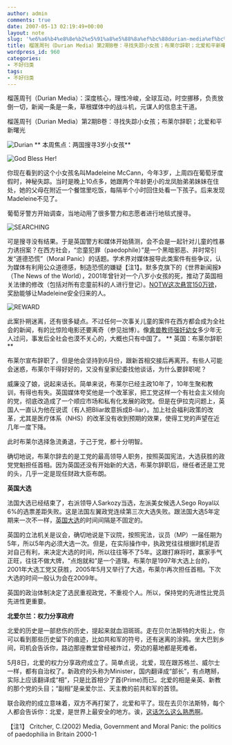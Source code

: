 ```yaml
---
author: admin
comments: true
date: 2007-05-13 02:19:49+00:00
layout: note
slug: '%e6%a6%b4%e8%8e%b2%e5%91%a8%e5%88%8a%ef%bc%88durian-media%ef%bc%89%e7%ac%ac2%e6%9c%9fb%e5%8d%b7%ef%bc%9a%e6%a6%b4%e8%8e%b2%e5%91%a8%e5%88%8a%ef%bc%88durian-media%ef%bc%89%e7%ac%ac2%e6%9c%9fb%e5%8d%b7'
title: 榴莲周刊（Durian Media）第2期B卷：寻找失踪小女孩；布莱尔辞职；北爱和平新曙光
wordpress_id: 960
categories:
- 不好归类
tags:
- 不好归类
---
```


榴莲周刊（Durian Media）：深度核心，理性冷峻，全球互动，时空挪移，负责放倒一切，新闻一条是一条，草根媒体中的战斗机，元谋人的信息主干道。

榴莲周刊（Durian Media）第2期B卷：寻找失踪小女孩；布莱尔辞职；北爱和平新曙光

![Durian](http://farm1.static.flickr.com/122/293160323_55676b5295_t.jpg)
**
本周焦点：两国搜寻3岁小女孩**

![God Bless Her!](http://farm1.static.flickr.com/207/495380913_b8220c3944_m.jpg)

你现在看到的这个小女孩名叫Madeleine McCann，今年3岁，上周四在葡萄牙度假时，神秘失踪。当时是晚上10点多，她跟两个年龄更小的龙凤胎弟弟妹妹在住处，她的父母在附近一个餐馆里吃饭，每隔半个小时回住处看一下孩子。后来发现Madeleine不见了。

葡萄牙警方开始调查，当地动用了很多警力和志愿者进行地毯式搜寻。

![SEARCHING](http://farm1.static.flickr.com/203/495378113_4ccf055268_m.jpg)

可是搜寻没有结果。于是英国警方和媒体开始猜测，会不会是一起针对儿童的性暴力诱拐案？在西方社会，“恋童犯罪（paedophile）”是一个黑暗邪恶、并时常引发“道德恐慌”（Moral Panic）的话题。学术界对媒体报导此类案件有些争议，认为媒体有利用公众道德感，制造恐慌的嫌疑【注1】。默多克旗下的《世界新闻报》（The News of the World），2001年曾针对一个八岁小女孩的死，推动了英国相关法律的修改（包括对所有恋童前科的人进行登记）。[NOTW这次悬赏150万镑](http://www.newsoftheworld.co.uk/story_pages/news/news1.shtml)，奖励能够让Madeleine安全归来的人。

![REWARD](http://farm1.static.flickr.com/209/495560827_7f0e9039b5_m.jpg)

此案扑朔迷离，还有很多疑点。不过任何一次事关儿童的案件在西方都会成为全社会的新闻，有的比惊险电影还要离奇（参见拙博）。像[禽兽教师强奸幼女](http://www.google.com/search?sourceid=navclient-ff&ie=UTF-8&rls=GGGL,GGGL:2006-35,GGGL:zh-CN&q=%E5%85%BD%E6%95%99%E5%B8%88%E5%BC%BA%E5%A5%B8%E5%B9%BC%E5%A5%B3)多少年无人过问，事发后全社会也漠不关心的，大概也只有中国了。
**
英国：布莱尔辞职**

布莱尔宣布辞职了，但是他会坚持到6月份，跟新首相交接后再离开。有些人可能会迷惑，布莱尔干得好好的，又没有皇家纪委找他谈话，为什么要辞职呢？

威廉没了娘，说起来话长。简单来说，布莱尔已经主政10年了，10年生聚和教训，有得也有失。英国媒体夸奖他是一个改革家，把工党这样一个有社会主义倾向的党，彻底改造成了一个顺应市场和私有化发展的政党。但是在伊拉克问题上，英国人一直认为他在说谎（有人把Bliar故意拆成B-liar）。加上社会福利政策的改革，尤其是医疗体系（NHS）的改革没有收到预期的效果，使得工党的声望在近几年一度下降。

此时布莱尔选择急流勇退，于己于党，都十分明智。

确切地说，布莱尔辞去的是工党的最高领导人职务，按照英国宪法，大选获胜的政党党魁担任首相。因为英国还没有开始新的大选，布莱尔辞职后，继任者还是工党的头，几乎一定是现任财政大臣布朗。

**英国大选**

法国大选已经结束了，右派领导人Sarkozy当选，左派美女候选人Sego Royal以6%的选票差距失败。这是法国左翼政党连续第三次大选失败。跟法国大选5年定期来一次不一样，[英国大选](http://en.wikipedia.org/wiki/United_Kingdom_general_elections)的时间间隔是不固定的。

英国的立法机关是议会，确切地说是下议院，按照宪法，议员（MP）一届任期为5年，所以5年内必须大选一次。但是，在实际操作中，执政党往往根据时机是否对自己有利，来决定大选的时间，所以往往等不了5年。这跟打麻将时，赢家手气正旺，往往不做大牌，“点炮就和”是一个道理。布莱尔是1997年大选上台的，2001年大选工党又获胜，2005年5月又举行了大选，布莱尔再次担任首相。下次大选的时间一般认为会在2009年。

英国的政治体制决定了选民重视政党，不重视个人。所以，保持党的先进性比党员先进性更重要。

**北爱尔兰：权力分享政府**

北爱的历史是一部悲伤的历史，提起来就血泪斑斑。走在贝尔法斯特的大街上，你可以看到那些历史留下的痕迹，比如共和军的符号，还有迷离的涂鸦。坐大巴到乡间，司机会告诉你，路边那座教堂曾经被炸过，旁边的墓地都是死难者。

5月8日，北爱的权力分享政府成立了。简单点说，北爱，现在跟苏格兰、威尔士一样，都有自治权了。新政府的头称为Minister，国内翻译成“部长”，有点瞎掰，实际上应该翻译成“相”，只是比首相少了首(Prime)而已。北爱的相是亲英、新教的那个党的头目；“副相”是亲爱尔兰、天主教的前共和军的首领。

联合政府的成立意味着，双方不再打架了，北爱和平了。现在去贝尔法斯特，每个人都会告诉你：北爱，是世界上最安全的地方。诶，[这话怎么这么熟悉啊](http://http://news.sina.com.cn/c/2006-08-26/030710830544.shtml)。


【注1】 Critcher, C.(2002) Media, Government and Moral Panic: the politics of paedophilia in Britain 2000-1
